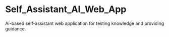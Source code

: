 # Self_Assistant_AI_Web_App

Ai-based self-assistant web application for testing knowledge and providing guidance.
